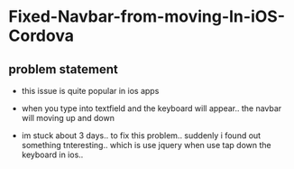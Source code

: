 # Fixed-Navbar-from-moving-In-iOS-Cordova

## problem statement

- this issue is quite popular in ios apps
- when you type into textfield and the keyboard will appear.. the navbar will moving up and down

- im stuck about 3 days.. to fix this problem.. suddenly i found out something tnteresting.. which is use jquery when use tap down the keyboard in ios..
